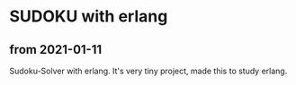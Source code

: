 # SUDOKU with erlang
## from 2021-01-11

Sudoku-Solver with erlang.
It's very tiny project, made this to study erlang.
